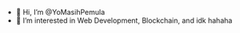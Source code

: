 - 👋 Hi, I’m @YoMasihPemula
- 👀 I’m interested in Web Development, Blockchain, and idk hahaha
  

<!---
YoMasihPemula/YoMasihPemula is a ✨ special ✨ repository because its `README.md` (this file) appears on your GitHub profile.
You can click the Preview link to take a look at your changes.
--->
